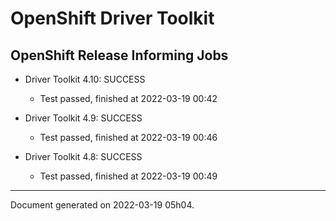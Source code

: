 
OpenShift Driver Toolkit
========================

OpenShift Release Informing Jobs
--------------------------------



* Driver Toolkit 4.10: SUCCESS
  - Test passed, finished at 2022-03-19 00:42



* Driver Toolkit 4.9: SUCCESS
  - Test passed, finished at 2022-03-19 00:46



* Driver Toolkit 4.8: SUCCESS
  - Test passed, finished at 2022-03-19 00:49

---
Document generated on 2022-03-19 05h04.
